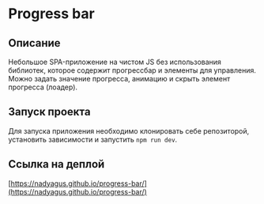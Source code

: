 # Progress bar

## Описание

Небольшое SPA-приложение на чистом JS без использования библиотек, которое содержит прогрессбар и элементы для управления.
Можно задать значение прогресса, анимацию и скрыть элемент прогресса (лоадер).

## Запуск проекта

Для запуска приложения необходимо клонировать себе репозиторой, установить зависимости и запустить `npm run dev`.

## Ссылка на деплой

[https://nadyagus.github.io/progress-bar/](https://nadyagus.github.io/progress-bar/)
